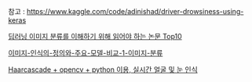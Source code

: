 참고 : https://www.kaggle.com/code/adinishad/driver-drowsiness-using-keras


[딥러닝 이미지 분류를 이해하기 위해 읽어야 하는 논문 Top10](https://bigsong.tistory.com/47)


[이미지-인식의-정의와-주요-모델-비교-1-이미지-분류](https://medium.com/ddiddu-log/%EC%9D%B4%EB%AF%B8%EC%A7%80-%EC%9D%B8%EC%8B%9D%EC%9D%98-%EC%A0%95%EC%9D%98%EC%99%80-%EC%A3%BC%EC%9A%94-%EB%AA%A8%EB%8D%B8-%EB%B9%84%EA%B5%90-1-%EC%9D%B4%EB%AF%B8%EC%A7%80-%EB%B6%84%EB%A5%98-image-classification-ae7a59bfaf65)


[Haarcascade + opencv + python 이용, 실시간 얼굴 및 눈 인식](https://studiou.tistory.com/3)
